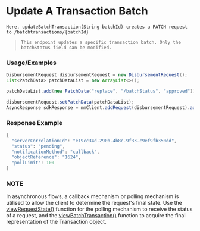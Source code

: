 # Update A Transaction Batch

`Here, updateBatchTransaction(String batchId) creates a PATCH request to /batchtransactions/{batchId}`

> `This endpoint updates a specific transaction batch. Only the batchStatus field can be modified.`

### Usage/Examples

```java
DisbursementRequest disbursementRequest = new DisbursementRequest();
List<PatchData> patchDataList = new ArrayList<>();

patchDataList.add(new PatchData("replace", "/batchStatus", "approved"));

disbursementRequest.setPatchData(patchDataList);
AsyncResponse sdkResponse = mmClient.addRequest(disbursementRequest).addCallBack("<Place your callback URL>").updateBatchTransaction("batch reference");
``` 

### Response Example

```java
{
  "serverCorrelationId": "e19cc34d-290b-4b8c-9f33-c9ef9fb350dd",
  "status": "pending",
  "notificationMethod": "callback",
  "objectReference": "1624",
  "pollLimit": 100
}
```

### NOTE

In asynchronous flows, a callback mechanism or polling mechanism is utilised to allow the client to determine the request's final state.
Use the <a href="docs/disbursement/viewRequestState.Readme.md">viewRequestState()</a> function for the polling mechanism to receive the status of a request, and the <a href="docs/disbursement/viewBatchTransaction.Readme.md">viewBatchTransaction()</a>
function to acquire the final representation of the Transaction object.